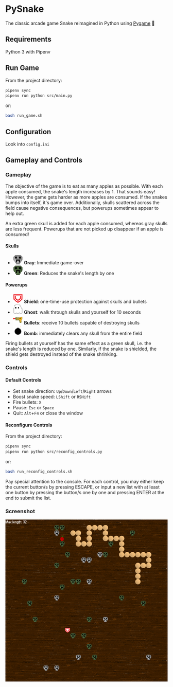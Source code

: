 # PySnake
The classic arcade game Snake reimagined in Python using [Pygame](https://www.pygame.org/news) 🐍

## Requirements
Python 3 with Pipenv

## Run Game
From the project directory:

```bash
pipenv sync
pipenv run python src/main.py
```
or:
```bash
bash run_game.sh
```

## Configuration
Look into `config.ini`

## Gameplay and Controls

### Gameplay
The objective of the game is to eat as many apples as possible. With each apple consumed, the snake's length increases by 1. That sounds easy! However, the game gets harder as more apples are consumed. If the snakes bumps into itself, it's game over. Additionally, skulls scattered across the field cause negative consequences, but powerups sometimes appear to help out.

An extra green skull is added for each apple consumed, whereas gray skulls are less frequent. Powerups that are not picked up disappear if an apple is consumed! 

#### Skulls
- ![](img/skulls/enemy/900.png) **Gray**: Immediate game-over
- ![](img/skulls/poison/900.png) **Green**: Reduces the snake's length by one

#### Powerups
- ![](img/powerups/shield/900.png) **Shield**: one-time-use protection against skulls and bullets
- ![](img/powerups/ghost/900.png) **Ghost**: walk through skulls and yourself for 10 seconds
- ![](img/powerups/bullets/900.png) **Bullets**: receive 10 bullets capable of destroying skulls
- ![](img/powerups/bomb/900.png) **Bomb**: immediately clears any skull from the entire field

Firing bullets at yourself has the same effect as a green skull, i.e. the snake's length is reduced by one. Similarly, if the snake is shielded, the shield gets destroyed instead of the snake shrinking.

### Controls
#### Default Controls
- Set snake direction: `Up`/`Down`/`Left`/`Right` arrows
- Boost snake speed: `LShift` or `RSHift`
- Fire bullets: `X`
- Pause: `Esc` or `Space`
- Quit: `Alt`+`F4` or close the window

#### Reconfigure Controls
From the project directory:

```bash
pipenv sync
pipenv run python src/reconfig_controls.py
```
or:
```bash
bash run_reconfig_controls.sh
```

Pay special attention to the console. For each control, you may either keep the current button/s by pressing ESCAPE, or input a new list with at least one button by pressing the button/s one by one and pressing ENTER at the end to submit the list.

### Screenshot
![](img/screenshot.png)
